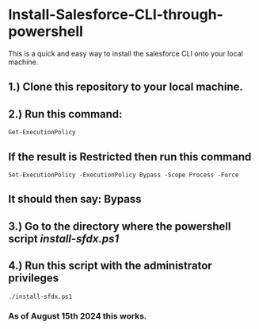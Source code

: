 # Install-Salesforce-CLI-through-powershell
This is a quick and easy way to install the salesforce CLI onto your local machine.
## 1.) Clone this repository to your local machine. 
## 2.) Run this command:
`Get-ExecutionPolicy`
## If the result is Restricted then run this command
`Set-ExecutionPolicy -ExecutionPolicy Bypass -Scope Process -Force`
## It should then say: Bypass
## 3.) Go to the directory where the powershell script *install-sfdx.ps1*
## 4.) Run this script with the administrator privileges
`./install-sfdx.ps1`
### As of August 15th 2024 this works.